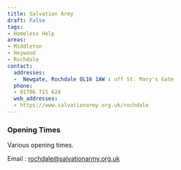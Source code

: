 ```yaml
---
title: Salvation Army
draft: False
tags:
- Homeless Help
areas:
- Middleton
- Heywood
- Rochdale
contact:
  addresses:
  -  Newgate, Rochdale OL16 1AW : off St. Mary's Gate
  phone:
  - 01706 715 624
  web_addresses:
  - https://www.salvationarmy.org.uk/rochdale
---
```


### Opening Times
Various opening times.

Email : rochdale@salvationarmy.org.uk